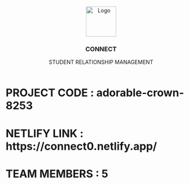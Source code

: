 <br/>
<p align="center">
  <a href="https://github.com/ShaanCoding/ReadME-Generator">
    <img src="https://imgtr.ee/images/2023/07/24/3194f7cfb0235da2b12e46c66d32f965.png" alt="Logo" width="80" height="80">
  </a>

  <h3 align="center">CONNECT</h3>

  <p align="center">
    STUDENT RELATIONSHIP MANAGEMENT
    <br/>
    <br/>
  </p>
</p>

<h1>PROJECT CODE : adorable-crown-8253</h1>
<h1>NETLIFY LINK : https://connect0.netlify.app/</h1>
<h1>TEAM MEMBERS : 5</h1>




